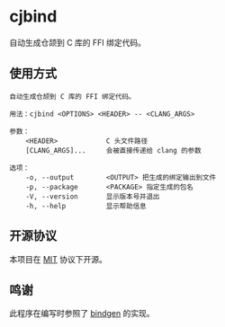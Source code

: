 # cjbind

自动生成仓颉到 C 库的 FFI 绑定代码。

## 使用方式

```shell
自动生成仓颉到 C 库的 FFI 绑定代码。

用法：cjbind <OPTIONS> <HEADER> -- <CLANG_ARGS>

参数：
    <HEADER>            C 头文件路径
    [CLANG_ARGS]...     会被直接传递给 clang 的参数

选项：
    -o, --output        <OUTPUT> 把生成的绑定输出到文件
    -p, --package       <PACKAGE> 指定生成的包名
    -V, --version       显示版本号并退出
    -h, --help          显示帮助信息
```

## 开源协议

本项目在 [MIT](./LICENSE) 协议下开源。

## 鸣谢

此程序在编写时参照了 [bindgen](https://github.com/rust-lang/rust-bindgen) 的实现。